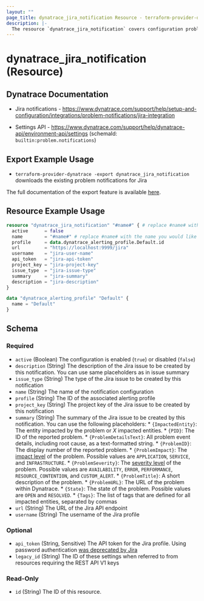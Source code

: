 ```yaml
---
layout: ""
page_title: dynatrace_jira_notification Resource - terraform-provider-dynatrace"
description: |-
  The resource `dynatrace_jira_notification` covers configuration problem notifications sent to Jira
---
```


# dynatrace_jira_notification (Resource)

## Dynatrace Documentation

- Jira notifications - https://www.dynatrace.com/support/help/setup-and-configuration/integrations/problem-notifications/jira-integration

- Settings API - https://www.dynatrace.com/support/help/dynatrace-api/environment-api/settings (schemaId: `builtin:problem.notifications`)

## Export Example Usage

- `terraform-provider-dynatrace -export dynatrace_jira_notification` downloads the existing problem notifications for Jira

The full documentation of the export feature is available [here](https://registry.terraform.io/providers/dynatrace-oss/dynatrace/latest/docs/guides/export-v2).

## Resource Example Usage

```terraform
resource "dynatrace_jira_notification" "#name#" { # replace #name# with the name you would like your resource be known within your Terraform Module
  active      = false
  name        = "#name#" # replace #name# with the name you would like your entry to be displayed within the Dynatrace Web UI
  profile     = data.dynatrace_alerting_profile.Default.id
  url         = "https://localhost:9999/jira"
  username    = "jira-user-name"
  api_token   = "jira-api-token"
  project_key = "jira-project-key"
  issue_type  = "jira-issue-type"
  summary     = "jira-summary"
  description = "jira-description"
}

data "dynatrace_alerting_profile" "Default" {
  name = "Default"
}
```

<!-- schema generated by tfplugindocs -->
## Schema

### Required

- `active` (Boolean) The configuration is enabled (`true`) or disabled (`false`)
- `description` (String) The description of the Jira issue to be created by this notification.   You can use same placeholders as in issue summary
- `issue_type` (String) The type of the Jira issue to be created by this notification
- `name` (String) The name of the notification configuration
- `profile` (String) The ID of the associated alerting profile
- `project_key` (String) The project key of the Jira issue to be created by this notification
- `summary` (String) The summary of the Jira issue to be created by this notification.  You can use the following placeholders:  * `{ImpactedEntity}`: The entity impacted by the problem or *X* impacted entities.  * `{PID}`: The ID of the reported problem.  * `{ProblemDetailsText}`: All problem event details, including root cause, as a text-formatted string.  * `{ProblemID}`: The display number of the reported problem.  * `{ProblemImpact}`: The [impact level](https://www.dynatrace.com/support/help/shortlink/impact-analysis) of the problem. Possible values are `APPLICATION`, `SERVICE`, and `INFRASTRUCTURE`.  * `{ProblemSeverity}`: The [severity level](https://www.dynatrace.com/support/help/shortlink/event-types) of the problem. Possible values are `AVAILABILITY`, `ERROR`, `PERFORMANCE`, `RESOURCE_CONTENTION`, and `CUSTOM_ALERT`.  * `{ProblemTitle}`: A short description of the problem.  * `{ProblemURL}`: The URL of the problem within Dynatrace.  * `{State}`: The state of the problem. Possible values are `OPEN` and `RESOLVED`.  * `{Tags}`: The list of tags that are defined for all impacted entities, separated by commas
- `url` (String) The URL of the Jira API endpoint
- `username` (String) The username of the Jira profile

### Optional

- `api_token` (String, Sensitive) The API token for the Jira profile. Using password authentication [was deprecated by Jira](https://developer.atlassian.com/cloud/jira/platform/deprecation-notice-basic-auth-and-cookie-based-auth/)
- `legacy_id` (String) The ID of these settings when referred to from resources requiring the REST API V1 keys

### Read-Only

- `id` (String) The ID of this resource.
 